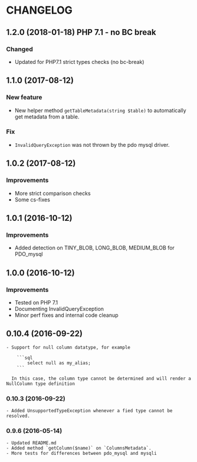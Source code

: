 # CHANGELOG

## 1.2.0 (2018-01-18) PHP 7.1 - no BC break 

### Changed

- Updated for PHP7.1 strict types checks (no bc-break)

## 1.1.0 (2017-08-12)

### New feature

- New helper method `getTableMetadata(string $table)` to automatically get metadata from a table. 

### Fix
- `InvalidQueryException` was not thrown by the pdo mysql driver. 

## 1.0.2 (2017-08-12)

### Improvements

- More strict comparison checks
- Some cs-fixes

## 1.0.1 (2016-10-12)

### Improvements

- Added detection on TINY_BLOB, LONG_BLOB, MEDIUM_BLOB for PDO_mysql

## 1.0.0 (2016-10-12)

### Improvements

- Tested on PHP 7.1
- Documenting InvalidQueryException
- Minor perf fixes and internal code cleanup

## 0.10.4 (2016-09-22)

    - Support for null column datatype, for example
    
        ```sql
            select null as my_alias; 
        ```
        
      In this case, the column type cannot be determined and will render a NullColumn type definition  

### 0.10.3 (2016-09-22)

    - Added UnsupportedTypeException whenever a fied type cannot be resolved.

### 0.9.6 (2016-05-14)

    - Updated README.md
    - Added method `getColumn($name)` on `ColumnsMetadata`.
    - More tests for differences between pdo_mysql and mysqli

  